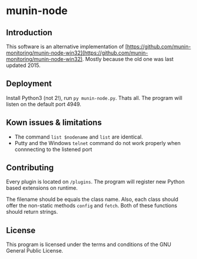 # munin-node

## Introduction

This software is an alternative implementation of [https://github.com/munin-monitoring/munin-node-win32](https://github.com/munin-monitoring/munin-node-win32). Mostly because the old one was last updated 2015.

## Deployment

Install Python3 (not 2!), run `py munin-node.py`. Thats all. The program will listen on the default port 4949.

## Kown issues & limitations

- The command `list $nodename` and `list` are identical.
- Putty and the Windows `telnet` command do not work properly when connnecting to the listened port

## Contributing

Every plugin is located on `/plugins`. The program will register new Python based extensions on runtime.

The filename should be equals the class name. Also, each class should offer the non-static methods `config` and `fetch`. Both of these functions should return strings.

## License 

This program is licensed under the terms and conditions of the GNU General Public License.

